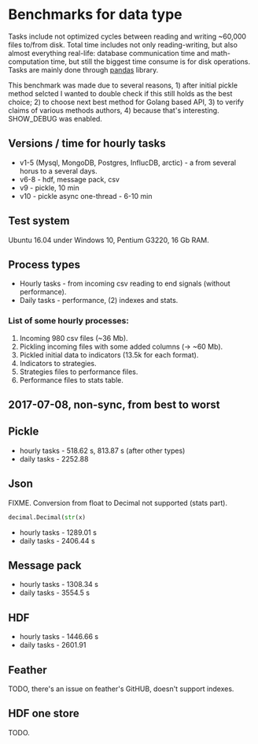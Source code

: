 # Benchmarks for data type

Tasks include not optimized cycles between reading and writing ~60,000 files to/from disk. 
Total time includes not only reading-writing, but also almost everything real-life: 
database communication time and math-computation time, but still the biggest 
time consume is for disk operations. 
Tasks are mainly done through [pandas](https://github.com/pandas-dev/pandas) library.

This benchmark was made due to several reasons, 1) after initial pickle method selcted I wanted to 
double check if this still holds as the best choice; 2) to choose next best method for Golang based API, 
3) to verify claims of various methods authors, 4) because that's interesting. SHOW_DEBUG was enabled.

## Versions / time for hourly tasks

* v1-5 (Mysql, MongoDB, Postgres, InflucDB, arctic) - a from several horus to a several days.
* v6-8 - hdf, message pack, csv
* v9 - pickle, 10 min
* v10 - pickle async one-thread - 6-10 min

## Test system

Ubuntu 16.04 under Windows 10, Pentium G3220, 16 Gb RAM.

## Process types

* Hourly tasks - from incoming csv reading to end signals (without performance).
* Daily tasks - performance, (2) indexes and stats.

### List of some hourly processes:

1) Incoming 980 csv files (~36 Mb).
2) Pickling incoming files with some added columns (-> ~60 Mb).
3) Pickled initial data to indicators (13.5k for each format).
4) Indicators to strategies.
5) Strategies files to performance files.
6) Performance files to stats table.

## 2017-07-08, non-sync, from best to worst

## Pickle

* hourly tasks - 518.62 s, 813.87 s (after other types)
* daily tasks - 2252.88

## Json

FIXME. Conversion from float to Decimal not supported (stats part).

```python
decimal.Decimal(str(x)
```

* hourly tasks - 1289.01 s
* daily tasks - 2406.44 s

## Message pack

* hourly tasks - 1308.34 s
* daily tasks - 3554.5 s

## HDF

* hourly tasks - 1446.66 s
* daily tasks - 2601.91

## Feather

TODO, there's an issue on feather's GitHUB, doesn't support indexes.

## HDF one store

TODO.
